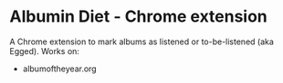 # Albumin Diet - Chrome extension

A Chrome extension to mark albums as listened or to-be-listened (aka Egged).
Works on:

- albumoftheyear.org
